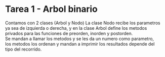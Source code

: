 <h1>Tarea 1 - Arbol binario</h1>
<p> Contamos con 2 clases (Arbol y Nodo) 
La clase Nodo recibe los parametros ya sea de izquierda o derecha, y en la clase
Arbol define los metodos privados para las funciones de preorden, inorden y postorden.
<br>
Se mandan a llamar los metodos y se les da un numero como parametro, los metodos los ordenan y mandan a imprimir los resultados depende del tipo del recorrido.</p>
